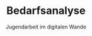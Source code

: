 ---
title: "Bedarfsanalyse"
subtitle: "Jugendarbeit im digitalen Wande"
img: "/publikationen/teasers/bedarfsanalyse.jpg"
ws_teaser: "In unserer Bedarfsanalyse haben wir uns mit den digitalen Bedürfnissen von Fachkräften aus der Jugendarbeit beschäftigt und die wichtigsten Ergebnisse aus Workshops und einer Umfrage zusammengestellt."
link: 'https://bedarfsanalyse.demokratielabore.de'

---